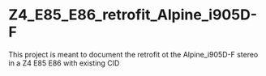 # Z4_E85_E86_retrofit_Alpine_i905D-F
This project is meant to document the retrofit ot the Alpine_i905D-F stereo in a Z4 E85 E86 with existing CID
